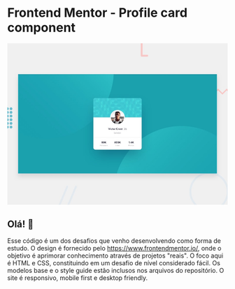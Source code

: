 # Frontend Mentor - Profile card component

![Design preview for the Profile card component coding challenge](./design/desktop-preview.jpg)

## Olá! 👋

Esse código é um dos desafios que venho desenvolvendo como forma de estudo. O design é fornecido pelo https://www.frontendmentor.io/, onde o objetivo é aprimorar conhecimento através de projetos "reais". O foco aqui é HTML e CSS, constituindo em um desafio de nível considerado fácil. Os modelos base e o style guide estão inclusos nos arquivos do repositório. O site é responsivo, mobile first e desktop friendly.